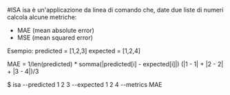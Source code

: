 #ISA
isa è un'applicazione da linea di comando che, date due liste di numeri calcola alcune metriche:
- MAE (mean absolute error)
- MSE (mean squared error)

Esempio:
predicted = [1,2,3]
expected = [1,2,4]

MAE = 1/len(predicted) * somma(|predicted[i] - expected[i]|)
(|1 - 1| + |2 - 2| + |3 - 4|)/3

$ isa --predicted 1 2 3 --expected 1 2 4 --metrics MAE